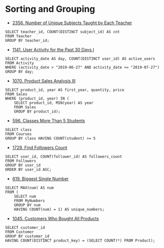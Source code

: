 # Sorting and Grouping

* [2356. Number of Unique Subjects Taught by Each Teacher](https://leetcode.com/problems/number-of-unique-subjects-taught-by-each-teacher/)

```
SELECT teacher_id, COUNT(DISTINCT subject_id) AS cnt
FROM Teacher
GROUP BY teacher_id;
```

* [1141. User Activity for the Past 30 Days I](https://leetcode.com/problems/user-activity-for-the-past-30-days-i/)

```
SELECT activity_date AS day, COUNT(DISTINCT user_id) AS active_users
FROM Activity
WHERE (activity_date > "2019-06-27" AND activity_date <= "2019-07-27")
GROUP BY day;
```

* [1070. Product Sales Analysis III](https://leetcode.com/problems/product-sales-analysis-iii/)

```
SELECT product_id, year AS first_year, quantity, price
FROM Sales
WHERE (product_id, year) IN (
    SELECT product_id, MIN(year) AS year
    FROM Sales
    GROUP BY product_id);
```

* [596. Classes More Than 5 Students](https://leetcode.com/problems/classes-more-than-5-students/)

```
SELECT class
FROM Courses
GROUP BY class HAVING COUNT(student) >= 5
```

* [1729. Find Followers Count](https://leetcode.com/problems/find-followers-count/)

```
SELECT user_id, COUNT(follower_id) AS followers_count
FROM Followers
GROUP BY user_id
ORDER BY user_id ASC;
```

* [619. Biggest Single Number](https://leetcode.com/problems/biggest-single-number/)

```
SELECT MAX(num) AS num
FROM (
    SELECT num
    FROM MyNumbers
    GROUP BY num
    HAVING COUNT(num) = 1) AS unique_numbers;
```


* [1045. Customers Who Bought All Products](https://leetcode.com/problems/customers-who-bought-all-products/)

```
SELECT customer_id
FROM Customer
GROUP BY customer_id 
HAVING COUNT(DISTINCT product_key) = (SELECT COUNT(*) FROM Product);
```
